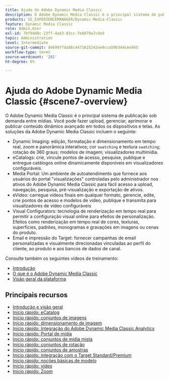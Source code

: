 ```yaml
---
title: Ajuda do Adobe Dynamic Media Classic
description: O Adobe Dynamic Media Classic é o principal sistema de publicação sob demanda entre mídias. Você pode fazer upload, gerenciar, aprimorar e publicar conteúdo dinâmico avançado em todos os dispositivos e telas.
products: SG_EXPERIENCEMANAGER/Dynamic-Media-Classic
feature: Dynamic Media Classic
role: Admin,User
exl-id: 7bf94d8c-23ff-4a43-83cc-7e6879a7cded
topic: Administration
level: Intermediate
source-git-commit: de6997fda88c4471625242ee9cca59b344cee945
workflow-type: tm+mt
source-wordcount: '281'
ht-degree: 0%

---
```


# Ajuda do Adobe Dynamic Media Classic {#scene7-overview}

O Adobe Dynamic Media Classic é o principal sistema de publicação sob demanda entre mídias. Você pode fazer upload, gerenciar, aprimorar e publicar conteúdo dinâmico avançado em todos os dispositivos e telas. As soluções da Adobe Dynamic Media Classic incluem o seguinte:

* Dynamic Imaging: edição, formatação e dimensionamento em tempo real, zoom e panorâmica interativos; cor `swatching` e textura `swatching`; rotação de 360 graus; modelos de imagem; visualizadores multimídia.
* eCatalogs: crie, vincule pontos de acesso, pesquise, publique e entregue catálogos online dinamicamente disponíveis em visualizadores configuráveis.
* Media Portal: Um ambiente de autoatendimento que fornece aos usuários do portal &quot;visualizações&quot; controladas pelo administrador nos ativos do Adobe Dynamic Media Classic para fácil acesso a upload, navegação, pesquisa, pré-visualização e exportação de ativos.
* eVideo: carregue vídeos finais em qualquer formato, gerencie, edite, crie pontos de acesso e modelos de vídeo, publique e transmita para visualizadores de vídeo configuráveis
* Visual Configurators: tecnologia de renderização em tempo real para permitir a configuração visual online para efeitos de personalização. Efeitos como renderização em tempo real de cores, texturas, superfícies, padrões, monogramas e gravações em imagens ou cenas do produto.
* Email e impressão do Target: fornecer campanhas de email personalizadas e visualmente direcionadas vinculadas ao perfil do cliente, ao produto e aos bancos de dados de canal.

Consulte também os seguintes vídeos de treinamento:

* [Introdução](https://s7d5.scene7.com/s7viewers/html5/VideoViewer.html?videoserverurl=https://s7d5.scene7.com/is/content/&emailurl=https://s7d5.scene7.com/s7/emailFriend&serverUrl=https://s7d5.scene7.com/is/image/&config=Scene7SharedAssets/Universal_HTML5_Video&contenturl=https://s7d5.scene7.com/skins/&asset=S7tutorials/570_Introduction_converted%20renamed_Getting%20Started-AVS)
* [O que é o Adobe Dynamic Media Classic](https://s7d5.scene7.com/s7viewers/html5/VideoViewer.html?videoserverurl=https://s7d5.scene7.com/is/content/&emailurl=https://s7d5.scene7.com/s7/emailFriend&serverUrl=https://s7d5.scene7.com/is/image/&config=Scene7SharedAssets/Universal_HTML5_Video&contenturl=https://s7d5.scene7.com/skins/&asset=S7tutorials/577_What%20is%20Scene7_converted%20renamed_Getting%20Started-AVS)
* [Visão geral da plataforma](https://s7d5.scene7.com/s7viewers/html5/VideoViewer.html?videoserverurl=https://s7d5.scene7.com/is/content/&emailurl=https://s7d5.scene7.com/s7/emailFriend&serverUrl=https://s7d5.scene7.com/is/image/&config=Scene7SharedAssets/Universal_HTML5_Video&contenturl=https://s7d5.scene7.com/skins/&asset=S7tutorials/572_Platform%20Overview_converted%20renamed_Getting%20Started-AVS)

## Principais recursos

* [Introdução e visão geral](/help/using/dmc-platform-overview.md)
* [Início rápido: eCatalog](/help/using/quick-start-ecatalog.md)
* [Início rápido: conjuntos de imagens](/help/using/quick-start-image-sets.md)
* [Início rápido: dimensionamento de imagem](/help/using/quick-start-image-sizing.md)
* [Início rápido: Integração do Adobe Dynamic Media Classic Analytics](/help/using/quick-start-integrating-dmc-analytics.md)
* [Início rápido: Portal de mídia](/help/using/quick-start-media-portal-administration.md)
* [Início rápido: conjuntos de mídia mista](/help/using/quick-start-mixed-media-sets.md)
* [Início rápido: conjuntos de rotação](/help/using/quick-start-spin-sets.md)
* [Início rápido: conjuntos de amostras](/help/using/quick-start-swatch-sets.md)
* [Início rápido: integração com o Target Standard/Premium](/help/using/quick-start-target-integration.md)
* [Início rápido: noções básicas de modelo](/help/using/quick-start-template-basics.md)
* [Início rápido: vídeo](/help/using/quick-start-video.md)
* [Início rápido: Zoom](/help/using/quick-start-zoom.md)
